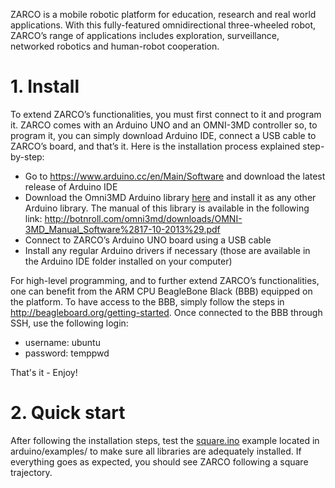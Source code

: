 ZARCO is a mobile robotic platform for education, research and real world applications. With this fully-featured omnidirectional three-wheeled robot, ZARCO’s range of applications includes exploration, surveillance, networked robotics and human-robot cooperation.

# 1. Install
To extend ZARCO’s functionalities, you must first connect to it and program it. ZARCO comes with an Arduino UNO and an OMNI-3MD controller so, to program it, you can simply download Arduino IDE, connect a USB cable to ZARCO’s board, and that’s it. 
Here is the installation process explained step-by-step:
* Go to https://www.arduino.cc/en/Main/Software and download the latest release of Arduino IDE
* Download the Omni3MD Arduino library [here](arduino/library/) and install it as any other Arduino library. The manual of this library is available in the following link: http://botnroll.com/omni3md/downloads/OMNI-3MD_Manual_Software%2817-10-2013%29.pdf 
* Connect to ZARCO’s Arduino UNO board using a USB cable
* Install any regular Arduino drivers if necessary (those are available in the Arduino IDE folder installed on your computer)


For high-level programming, and to further extend ZARCO’s functionalities, one can benefit from the ARM CPU BeagleBone Black (BBB) equipped on the platform. To have access to the BBB, simply follow the steps in http://beagleboard.org/getting-started. Once connected to the BBB through SSH, use the following login:
* username: ubuntu
* password: temppwd


That's it - Enjoy!

# 2.	Quick start
After following the installation steps, test the [square.ino](arduino/examples/square/square.ino) example located in arduino/examples/ to make sure all libraries are adequately installed. If everything goes as expected, you should see ZARCO following a square trajectory.
